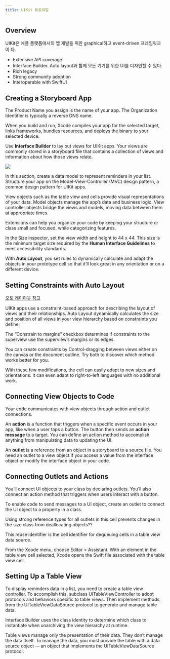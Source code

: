 ```yaml
---
title: UIKit 튜토리얼
---
```


## Overview

UIKit은 애플 플랫폼에서의 앱 개발을 위한 graphical하고 event-driven 프레임워크이
다.

- Extensive API coverage
- Interface Builder. Auto layout과 함께 모든 기기를 위한 UI를 디자인할 수 있다.
- Rich legacy
- Strong community adoption
- Interoperable with SwiftUI

## Creating a Storyboard App

The Product Name you assign is the name of your app. The Organization Identifier
is typically a reverse DNS name.

When you build and run, Xcode compiles your app for the selected target, links
frameworks, bundles resources, and deploys the binary to your selected device.

Use **Interface Builder** to lay out views for UIKit apps. Your views are
commonly stored in a storyboard file that contains a collection of views and
information about how those views relate.

![](MVC.png)

In this section, create a data model to represent reminders in your list.
Structure your app on the Model-View-Controller (MVC) design pattern, a common
design pattern for UIKit apps.

View objects such as the table view and cells provide visual representations of
your data. Model objects manage the app’s data and business logic. View
controller objects bridge the views and models, moving data between them at
appropriate times.

Extensions can help you organize your code by keeping your structure or class
small and focused, while categorizing features.

In the Size inspector, set the view width and height to 44 x 44. This size is
the minimum target size required by the **Human Interface Guidelines** to meet
accessibility standards.

With **Auto Layout**, you set rules to dynamically calculate and adapt the
objects in your prototype cell so that it’ll look great in any orientation or on
a different device.

## Setting Constraints with Auto Layout

[오토 레이아웃 참고](https://babbab2.tistory.com/133)

UIKit apps use a constraint-based approach for describing the layout of views
and their relationships. Auto Layout dynamically calculates the size and
position of all views in your view hierarchy based on constraints you define.

The “Constrain to margins” checkbox determines if constraints to the superview
use the superview’s margins or its edges.

You can create constraints by Control-dragging between views either on the
canvas or the document outline. Try both to discover which method works better
for you.

With these few modifications, the cell can easily adapt to new sizes and
orientations. It can even adapt to right-to-left languages with no additional
work.

## Connecting View Objects to Code

Your code communicates with view objects through action and outlet connections.

An **action** is a function that triggers when a specific event occurs in your
app, like when a user taps a button. The button then sends an **action message**
to a target. You can define an action method to accomplish anything from
manipulating data to updating the UI.

An **outlet** is a reference from an object in a storyboard to a source file.
You need an outlet to a view object if you access a value from the interface
object or modify the interface object in your code.

## Connecting Outlets and Actions

You’ll connect UI objects to your class by declaring outlets. You’ll also
connect an action method that triggers when users interact with a button.

To enable code to send messages to a UI object, create an outlet to connect the
UI object to a property in a class.

Using strong reference types for all outlets in this cell prevents changes in
the size class from deallocating objects??

This reuse identifier is the cell identifier for dequeuing cells in a table view
data source.

From the Xcode menu, choose Editor > Assistant. With an element in the table
view cell selected, Xcode opens the Swift file associated with the table view
cell.

## Setting Up a Table View

To display reminders data in a list, you need to create a table view controller.
To accomplish this, subclass UITableViewController to adopt protocols and
behaviors specific to table views. Then implement methods from the
UITableViewDataSource protocol to generate and manage table data.

Interface Builder uses the class identity to determine which class to
instantiate when unarchiving the view hierarchy at runtime.

Table views manage only the presentation of their data. They don’t manage the
data itself. To manage the data, you must provide the table with a data source
object — an object that implements the UITableViewDataSource protocol.

